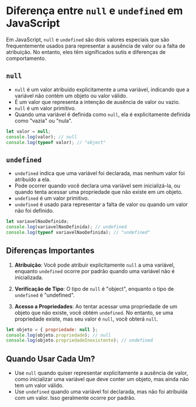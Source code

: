 # **Diferença entre `null` e `undefined` em JavaScript**

Em JavaScript, `null` e `undefined` são dois valores especiais que são frequentemente usados para representar a ausência de valor ou a falta de atribuição. No entanto, eles têm significados sutis e diferenças de comportamento. 

## `null`

- `null` é um valor atribuído explicitamente a uma variável, indicando que a variável não contém um objeto ou valor válido.
- É um valor que representa a intenção de ausência de valor ou vazio.
- `null` é um valor primitivo.
- Quando uma variável é definida como `null`, ela é explicitamente definida como "vazia" ou "nula".

```javascript
let valor = null;
console.log(valor); // null
console.log(typeof valor); // "object"
```

## `undefined`

- `undefined` indica que uma variável foi declarada, mas nenhum valor foi atribuído a ela.
- Pode ocorrer quando você declara uma variável sem inicializá-la, ou quando tenta acessar uma propriedade que não existe em um objeto.
- `undefined` é um valor primitivo.
- `undefined` é usado para representar a falta de valor ou quando um valor não foi definido.

```javascript
let variavelNaoDefinida;
console.log(variavelNaoDefinida); // undefined
console.log(typeof variavelNaoDefinida); // "undefined"
```

## Diferenças Importantes

1. **Atribuição**: Você pode atribuir explicitamente `null` a uma variável, enquanto `undefined` ocorre por padrão quando uma variável não é inicializada.

2. **Verificação de Tipo**: O tipo de `null` é "object", enquanto o tipo de `undefined` é "undefined".

3. **Acesso a Propriedades**: Ao tentar acessar uma propriedade de um objeto que não existe, você obtém `undefined`. No entanto, se uma propriedade existe, mas seu valor é `null`, você obterá `null`.

```javascript
let objeto = { propriedade: null };
console.log(objeto.propriedade); // null
console.log(objeto.propriedadeInexistente); // undefined
```

## Quando Usar Cada Um?

- Use `null` quando quiser representar explicitamente a ausência de valor, como inicializar uma variável que deve conter um objeto, mas ainda não tem um valor válido.
- Use `undefined` quando uma variável foi declarada, mas não foi atribuída com um valor. Isso geralmente ocorre por padrão.

